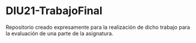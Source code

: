 # DIU21-TrabajoFinal
Repositorio creado expresamente para la realización de dicho trabajo para la evaluación de una parte de la asignatura. 
